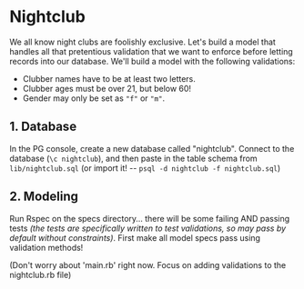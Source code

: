 # Nightclub

We all know night clubs are foolishly exclusive. Let's build a model that handles all that pretentious validation that we want to enforce before letting records into our database. We'll build a model with the following validations:

* Clubber names have to be at least two letters.
* Clubber ages must be over 21, but below 60!
* Gender may only be set as `"f"` or `"m"`.

## 1. Database

In the PG console, create a new database called "nightclub". Connect to the database (`\c nightclub`), and then paste in the table schema from `lib/nightclub.sql` (or import it! -- `psql -d nightclub -f nightclub.sql`)

## 2. Modeling

Run Rspec on the specs directory… there will be some failing AND passing tests *(the tests are specifically written to test validations, so may pass by default without constraints)*. First make all model specs pass using validation methods!

(Don't worry about 'main.rb' right now. Focus on adding validations to the nightclub.rb file)